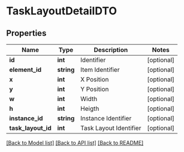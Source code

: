 # TaskLayoutDetailDTO

## Properties
Name | Type | Description | Notes
------------ | ------------- | ------------- | -------------
**id** | **int** | Identifier | [optional] 
**element_id** | **string** | Item Identifier | [optional] 
**x** | **int** | X Position | [optional] 
**y** | **int** | Y Position | [optional] 
**w** | **int** | Width | [optional] 
**h** | **int** | Heigth | [optional] 
**instance_id** | **string** | Instance Identifier | [optional] 
**task_layout_id** | **int** | Task Layout Identifier | [optional] 

[[Back to Model list]](../README.md#documentation-for-models) [[Back to API list]](../README.md#documentation-for-api-endpoints) [[Back to README]](../README.md)


